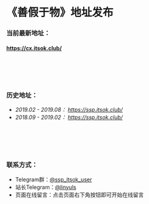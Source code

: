 # 《善假于物》地址发布
### 当前最新地址：
#### https://cx.itsok.club/
# 　
### 历史地址：
- *2019.02 - 2019.08： https://ssp.itsok.club/*
- *2018.09 - 2019.02： https://ssp.itsok.club/*
# 　
### 联系方式：
* Telegram群：[@ssp_itsok_user](https://t.me/ssp_itsok_user "@ssp_itsok_user")
* 站长Telegram：[@linyuls](https://t.me/linyuls "@linyuls")
* 页面在线留言：点击页面右下角按钮即可开始在线留言
